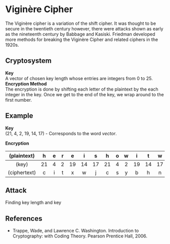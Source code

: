 # Viginère Cipher


The Viginère cipher is a variation of the shift cipher. It was thought to be 
secure in the twentieth century however, there were attacks shown as early as 
the nineteenth century by Babbage and Kasiski. Friedman developed more methods 
for breaking the Viginère Cipher and related ciphers in the 1920s.

## Cryptosystem
**Key**  
A vector of chosen key length whose entries are integers from 0 to 25.  
**Encryption Method**  
The encryption is done by shifting each letter of the plaintext by the each 
integer in the key. Once we get to the end of the key, we wrap around to the 
first number.

## Example
**Key**  
(21, 4, 2, 19, 14, 17) - Corresponds to the word _vector_.  

**Encryption**

|  (plaintext) |  h  |  e  |  r  |  e  |  i  |  s  |  h  |  o  |  w  |  i  |  t  |  w  |  o  |  r  |  k  |  s  |
|    :----:    |:---:|:---:|:---:|:---:|:---:|:---:|:---:|:---:|:---:|:---:|:---:|:---:|:---:|:---:|:---:|:---:|
|     (key)    | 21  |  4  |  2  | 19  | 14  | 17  | 21  |  4  |  2  | 19  | 14  | 17  | 21  |  4  |  2  | 19  |
| (ciphertext) |  c  |  i  |  t  |  x  |  w  |  j  |  c  |  s  |  y  |  b  |  h  |  n  |  j  |  v  |  m  |  l  |

## Attack
Finding key length and key

## References
 - Trappe, Wade, and Lawrence C. Washington. Introduction to Cryptography: with
   Coding Theory. Pearson Prentice Hall, 2006.
